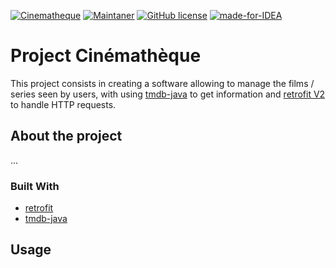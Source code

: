 [![Cinematheque](https://img.shields.io/badge/Cinematheque-V4.1-red.svg)](https://github.com/Marshellson/Cinematheque)
[![Maintaner](https://img.shields.io/badge/Maintainer-JIANGYilun_WANGHaoyu_KANGZhuodong-blue)](https://github.com/Marshellson/Cinematheque/graphs/contributors)
[![GitHub license](https://img.shields.io/github/license/Marshellson/Cinematheque.svg)](https://github.com/Marshellson/Cinematheque/blob/main/LICENSE)
[![made-for-IDEA](https://img.shields.io/badge/Made_for_IDEA-1f425f.svg)](https://www.jetbrains.com/idea/)


# Project Cinémathèque
This project consists in creating a software allowing to manage the films / series seen by users, with using
[tmdb-java](https://github.com/UweTrottmann/tmdb-java) to get information and 
[retrofit V2](https://square.github.io/retrofit/) to handle HTTP requests.

## About the project
...

### Built With
- [retrofit](https://square.github.io/retrofit/)
- [tmdb-java](https://github.com/UweTrottmann/tmdb-java)


## Usage

